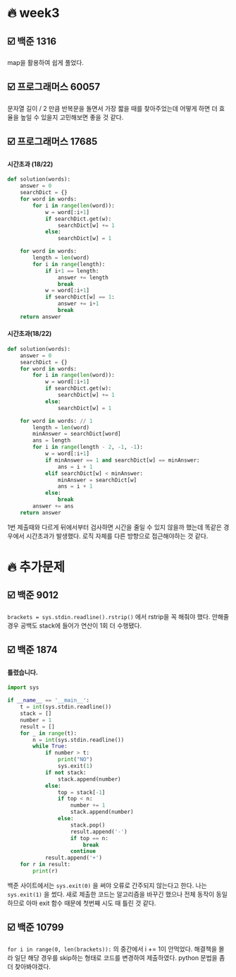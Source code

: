 # :fire: week3

## :ballot_box_with_check: 백준 1316

map을 활용하여 쉽게 풀었다.

## :ballot_box_with_check: 프로그래머스 60057

문자열 길이 / 2 만큼 반복문을 돌면서 가장 짧을 때를 찾아주었는데 어떻게 하면 더 효율을 높일 수 있을지 고민해보면 좋을 것 같다.

## :ballot_box_with_check: 프로그래머스 ​17685

#### 시간초과 (18/22)

```python
def solution(words):
    answer = 0
    searchDict = {}
    for word in words:
        for i in range(len(word)):
            w = word[:i+1]
            if searchDict.get(w):
                searchDict[w] += 1
            else:
                searchDict[w] = 1

    for word in words:
        length = len(word)
        for i in range(length):
            if i+1 == length:
                answer += length
                break
            w = word[:i+1]
            if searchDict[w] == 1:
                answer += i+1
                break
    return answer
```

#### 시간초과(18/22)

``` python
def solution(words):
    answer = 0
    searchDict = {}
    for word in words:
        for i in range(len(word)):
            w = word[:i+1]
            if searchDict.get(w):
                searchDict[w] += 1
            else:
                searchDict[w] = 1

    for word in words: // 1
        length = len(word)
        minAnswer = searchDict[word]
        ans = length
        for i in range(length - 2, -1, -1):
            w = word[:i+1]
            if minAnswer == 1 and searchDict[w] == minAnswer:
                ans = i + 1
            elif searchDict[w] < minAnswer:
                minAnswer = searchDict[w]
                ans = i + 1
            else:
                break
        answer += ans
    return answer
```

1번 제출때와 다르게 뒤에서부터 검사하면 시간을 줄일 수 있지 않을까 했는데 똑같은 경우에서 시간초과가 발생했다. 로직 자체를 다른 방향으로 접근해야하는 것 같다.

# :fire: 추가문제

## :ballot_box_with_check: 백준 9012

`brackets = sys.stdin.readline().rstrip()` 에서 rstrip을 꼭 해줘야 했다. 안해줄 경우 공백도 stack에 들어가 연산이 1회 더 수행됐다.

## :ballot_box_with_check: 백준 1874

#### 틀렸습니다.

```python
import sys

if __name__ == '__main__':
    t = int(sys.stdin.readline())
    stack = []
    number = 1
    result = []
    for _ in range(t):
        n = int(sys.stdin.readline())
        while True:
            if number > t:
                print("NO")
                sys.exit(1) 
            if not stack:
                stack.append(number)
            else:
                top = stack[-1]
                if top < n:
                    number += 1
                    stack.append(number)
                else:
                    stack.pop()
                    result.append('-')
                    if top == n:
                        break
                    continue
            result.append('+')
    for r in result:
        print(r)
```

백준 사이트에서는  `sys.exit(0)` 을 써야 오류로 간주되지 않는다고 한다. 나는 `sys.exit(1)` 을 썼다. 새로 제출한 코드는 알고리즘을 바꾸긴 했으나 전체 동작이 동일하므로 아마 exit 함수 때문에 첫번째 시도 때 틀린 것 같다.

## :ballot_box_with_check: 백준 10799

`for i in range(0, len(brackets)):` 의 중간에서 i += 1이 안먹었다. 해결책을 몰라 일단 해당 경우를 skip하는 형태로 코드를 변경하여 제출하였다. python 문법을 좀 더 찾아봐야겠다.